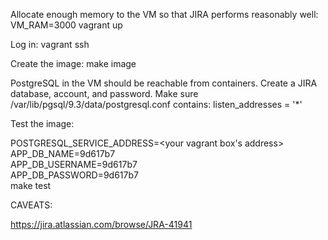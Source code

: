 Allocate enough memory to the VM so that JIRA performs reasonably well:
VM_RAM=3000 vagrant up

Log in:
vagrant ssh

Create the image:
make image

PostgreSQL in the VM should be reachable from containers. Create a JIRA database, account, and password. Make sure /var/lib/pgsql/9.3/data/postgresql.conf contains: listen_addresses = '*'

Test the image:

POSTGRESQL_SERVICE_ADDRESS=<your vagrant box's address> \
APP_DB_NAME=9d617b7 \
APP_DB_USERNAME=9d617b7 \
APP_DB_PASSWORD=9d617b7 \
make test


CAVEATS:

https://jira.atlassian.com/browse/JRA-41941

